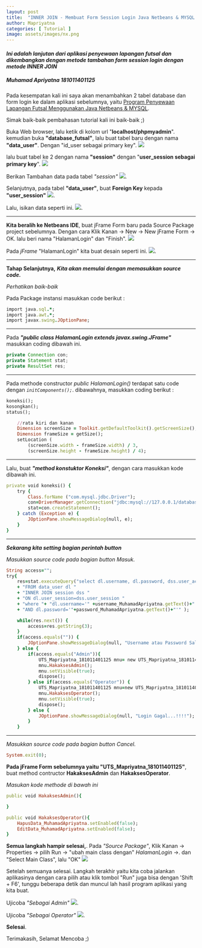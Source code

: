 ```yaml
---
layout: post
title:  "INNER JOIN - Membuat Form Session Login Java Netbeans & MYSQL || Pertemuan Minggu Kelima"
author: Mapriyatna
categories: [ Tutorial ]
image: assets/images/nx.png
---
```


#### *Ini adalah lanjutan dari aplikasi penyewaan lapangan futsal dan dikembangkan dengan metode tambahan form session login dengan metode INNER JOIN*
##### *Muhamad Apriyatna 181011401125*

Pada kesempatan kali ini saya akan menambahkan 2 tabel database dan form login ke dalam aplikasi sebelumnya, yaitu [Program Penyewaan Lapangan Futsal Menggunakan Java Netbeans & MYSQL](https://mapriyatna.github.io/Program_penyewaan_lapangan_Futsal/).

Simak baik-baik pembahasan tutorial kali ini baik-baik ;)


Buka Web browser, lalu ketik di kolom url "**localhost/phpmyadmin**".
kemudian buka __"database_futsal"__, lalu buat tabel baru dengan nama **"data_user"**. Dengan "id_user sebagai primary key".
![](/assets/images/p5_1.png)

lalu buat tabel ke 2 dengan nama **"session"** dengan "**user_session sebagai primary key**". ![](/assets/images/p5_2.png)

Berikan Tambahan data pada tabel *"session"*
![](/assets/images/p5_3.png).

Selanjutnya, pada tabel **"data_user"**, buat **Foreign Key** kepada **"user_session"**
![](/assets/images/p5_4.png).

Lalu, isikan data seperti ini.
![](/assets/images/p5_5.png).

---

**Kita beralih ke Netbeans IDE**, buat jFrame Form baru pada Source Package project sebelumnya. Dengan cara Klik Kanan → New → New jFrame Form → OK. lalu beri nama "HalamanLogin" dan "Finish".
![](/assets/images/p5_6.png)


Pada *jFrame* "HalamanLogin" kita buat desain seperti ini.
![](/assets/images/p5_7.png).

---

**Tahap Selanjutnya,** ***Kita akan memulai dengan memasukkan source code.***

*Perhatikan baik-baik*

Pada Package instansi masukkan code berikut :

```ruby
import java.sql.*;
import java.awt.*;
import javax.swing.JOptionPane;
```
---
Pada ***"public class HalamanLogin extends javax.swing.JFrame"*** masukkan coding dibawah ini.
```java
private Connection con;
private Statement stat;
private ResultSet res;
```
---
Pada methode constructor *public HalamanLogin()* terdapat satu code dengan *`initComponents();`*.
dibawahnya, masukkan coding berikut :
```ruby
koneksi();
kosongkan();
status();

    //rata kiri dan kanan
    Dimension screenSize = Toolkit.getDefaultToolkit().getScreenSize();
    Dimension frameSize = getSize();
    setLocation (
        (screenSize.width - frameSize.width) / 3,
        (screenSize.height - frameSize.height) / 4);
```
---
Lalu, buat ***"method konstuktor Koneksi"***, dengan cara masukkan kode dibawah ini.

```ruby
private void koneksi() {
	try {
		Class.forName ("com.mysql.jdbc.Driver");
		con=DriverManager.getConnection("jdbc:mysql://127.0.0.1/database_futsal", "root", "");
		stat=con.createStatement();
	} catch (Exception e) {
    	JOptionPane.showMessageDialog(null, e);
	}
}
```
---

***Sekarang kita setting bagian perintah button***

*Masukkan source code pada bagian button Masuk.*
```ruby
String access="";
try{
	res=stat.executeQuery("select dl.username, dl.password, dss.user_access "
    + "FROM data_user dl "
    + "INNER JOIN session dss "
    + "ON dl.user_session=dss.user_session "
    + "where "+ "dl.username='" +username_MuhamadApriyatna.getText()+"'"+ ""
    + "AND dl.password='"+password_MuhamadApriyatna.getText()+"'" );

    while(res.next()) {
    	access=res.getString(3);
    }
    if(access.equals("")) {
    	JOptionPane.showMessageDialog(null, "Username atau Password Salah !!!");
    } else {
    	if(access.equals("Admin")){
    		UTS_Mapriyatna_181011401125 mnu= new UTS_Mapriyatna_181011401125(); 
            mnu.HakaksesAdmin();
            mnu.setVisible(true);
            dispose();
        } else if(access.equals("Operator")) {
        	UTS_Mapriyatna_181011401125 mnu=new UTS_Mapriyatna_181011401125();
        	mnu.HakaksesOperator();
            mnu.setVisible(true);
            dispose();
        } else {
        	JOptionPane.showMessageDialog(null, "Login Gagal...!!!!");
        }
    }
```

---
*Masukkan source code pada bagian button Cancel.*
```ruby
System.exit(0);
```

**Pada jFrame Form sebelumnya yaitu "UTS_Mapriyatna_181011401125"**, buat method contructor **HakaksesAdmin** dan **HakaksesOperator**.

*Masukan kode methode di bawah ini*
```ruby
public void HakaksesAdmin(){

}

public void HakaksesOperator(){
	HapusData_MuhamadApriyatna.setEnabled(false);
    EditData_MuhamadApriyatna.setEnabled(false);
}
```

**Semua langkah hampir selesai,**.
Pada *"Source Package"*, Klik Kanan → Properties → pilih Run → "ubah main class dengan" *HalamanLogin* →. dan "Select Main Class", lalu "OK"
![](/assets/images/p5_8.png)


Setelah semuanya selesai.
Langkah terakhir yaitu kita coba jalankan aplikasinya dengan cara pilih atau klik tombol "Run" juga bisa dengan 'Shift + F6', tunggu beberapa detik dan muncul lah hasil program aplikasi yang kita buat.

Ujicoba  *"Sebagai Admin"*
![](/assets/images/p5_9.png).

Ujicoba *"Sebagai Operator"*
![](/assets/images/p5_10.png).


**Selesai**.


Terimakasih,
Selamat Mencoba ;)
